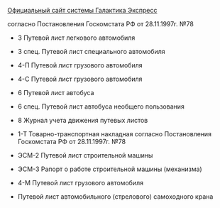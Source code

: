 [Официальный сайт системы Галактика Экспресс](http://galaktika-express.ru/)

согласно Постановления Госкомстата РФ от 28.11.1997г. №78
  * 3	Путевой лист легкового автомобиля
  * 3 спец.	Путевой лист специального автомобиля
  * 4-П	Путевой лист грузового автомобиля
  * 4-С	Путевой лист грузового автомобиля
  * 6	Путевой лист автобуса
  * 6 спец.	Путевой лист автобуса необщего пользования
  * 8	Журнал учета движения путевых листов
  * 1-Т	Товарно-транспортная накладная
согласно Постановления Госкомстата РФ от 28.11.1997г. №78
  * ЭСМ-2	Путевой лист строительной машины
  * ЭСМ-3	Рапорт о работе строительной машины (механизма)

  * 4-М	Путевой лист грузового автомобиля
  * Путевой лист автомобильного (стрелового) самоходного крана
